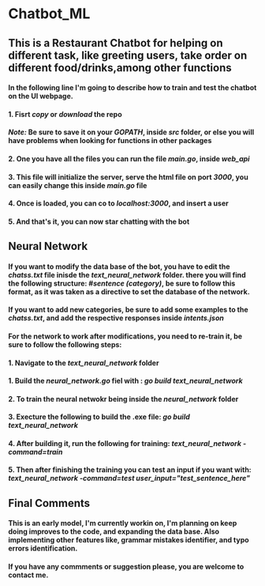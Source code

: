 # Chatbot_ML 
## This is a Restaurant Chatbot for helping on different task, like greeting users, take order on different food/drinks,among other functions
#### In the following line I'm going to describe how to train and test the chatbot on the UI webpage.
#### 1. Fisrt *copy* or *download* the repo
#### *__Note:__* Be sure to save it on your *GOPATH*, inside *src* folder, or else you will have problems when looking for functions in other packages
#### 2. One you have all the files you can run the file *main.go*, inside *__web_api__*
#### 3. This file will initialize the server, serve the html file on port *_3000_*, you can easily change this inside *_main.go_* file
#### 4. Once is loaded, you can co to *_localhost:3000_*, and insert a user
#### 5. And that's it, you can now star chatting with the bot

## Neural Network
#### If you want to modify the data base of the bot, you have to edit the *_chatss.txt_* file inisde the *_text_neural_network_* folder. there you will find the following structure: #*_sentence_* *_(_*category*_)_*, be sure to follow this format, as it was taken as a directive to set the database of the network.
#### If you want to add new categories, be sure to add some examples to the *_chatss.txt_*, and add the respective responses inside *_intents.json_*
#### For the network to work after modifications, you need to re-train it, be sure to follow the following steps:
#### 1. Navigate to the *_text_neural_network_* folder
#### 1. Build the *_neural_network.go_* fiel with : *go build text_neural_network*
#### 2. To train the neural netwokr being inside the *_neural_network_* folder
#### 3. Execture the following to build the .exe file: *_go build text_neural_network_*
#### 4. After building it, run the following for training: *_text_neural_network -command=train_*
#### 5. Then after finishing the training you can test an input if you want with: *_text_neural_network -command=test user_input="test_sentence_here"_*

## Final Comments
#### This is an early model, I'm currently workin on, I'm planning on keep doing improves to the code, and expanding the data base. Also implementing other features like, grammar mistakes identifier, and typo errors identification. 
#### If you have any commments or suggestion please, you are welcome to contact me.
